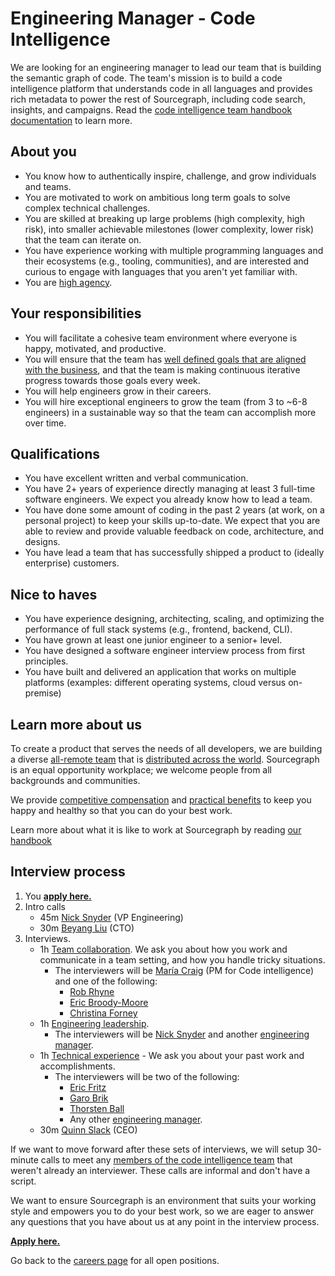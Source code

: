 # Engineering Manager - Code Intelligence

We are looking for an engineering manager to lead our team that is building the semantic graph of code. The team's mission is to build a code intelligence platform that understands code in all languages and provides rich metadata to power the rest of Sourcegraph, including code search, insights, and campaigns. Read the [code intelligence team handbook documentation](https://about.sourcegraph.com/handbook/engineering/code-intelligence) to learn more.

## About you

- You know how to authentically inspire, challenge, and grow individuals and teams.
- You are motivated to work on ambitious long term goals to solve complex technical challenges.
- You are skilled at breaking up large problems (high complexity, high risk), into smaller achievable milestones (lower complexity, lower risk) that the team can iterate on.
- You have experience working with multiple programming languages and their ecosystems (e.g., tooling, communities), and are interested and curious to engage with languages that you aren't yet familiar with.
- You are [high agency](https://twitter.com/shreyas/status/1276956836856393728).

## Your responsibilities

- You will facilitate a cohesive team environment where everyone is happy, motivated, and productive.
- You will ensure that the team has [well defined goals that are aligned with the business](https://about.sourcegraph.com/handbook/engineering/code-intelligence#goals), and that the team is making continuous iterative progress towards those goals every week.
- You will help engineers grow in their careers.
- You will hire exceptional engineers to grow the team (from 3 to ~6-8 engineers) in a sustainable way so that the team can accomplish more over time.

## Qualifications

- You have excellent written and verbal communication.
- You have 2+ years of experience directly managing at least 3 full-time software engineers. We expect you already know how to lead a team.
- You have done some amount of coding in the past 2 years (at work, on a personal project) to keep your skills up-to-date. We expect that you are able to review and provide valuable feedback on code, architecture, and designs.
- You have lead a team that has successfully shipped a product to (ideally enterprise) customers.

## Nice to haves

- You have experience designing, architecting, scaling, and optimizing the performance of full stack systems (e.g., frontend, backend, CLI).
- You have grown at least one junior engineer to a senior+ level.
- You have designed a software engineer interview process from first principles.
- You have built and delivered an application that works on multiple platforms (examples: different operating systems, cloud versus on-premise)

## Learn more about us

To create a product that serves the needs of all developers, we are building a diverse [all-remote team](../../../company/remote/index.md) that is [distributed across the world](../../../company/team/index.md). Sourcegraph is an equal opportunity workplace; we welcome people from all backgrounds and communities.

We provide [competitive compensation](../../people-ops/compensation.md) and [practical benefits](../../people-ops/benefits-and-perks.md) to keep you happy and healthy so that you can do your best work.

Learn more about what it is like to work at Sourcegraph by reading [our handbook](../../index.md)

## Interview process

1. You **[apply here.](#TODO)**
1. Intro calls
    - 45m [Nick Snyder](../../../company/team/index.md#nick-snyder-he-him) (VP Engineering)
    - 30m [Beyang Liu](../../../company/team/index.md#beyang-liu) (CTO)
1. Interviews.
   - 1h [Team collaboration](https://github.com/sourcegraph/interviews/blob/master/engineering/team-collaboration.md). We ask you about how you work and communicate in a team setting, and how you handle tricky situations.
     - The interviewers will be [María Craig](../../../company/team#maría-craig-she-her) (PM for Code intelligence) and one of the following:
         - [Rob Rhyne](../../../company/team/index.md#rob-rhyne)
         - [Eric Broody-Moore](../../../company/team/index.md#eric-brody-moore)
         - [Christina Forney](../../../company/team/index.md#christina-forney-she-her)
   - 1h [Engineering leadership](engineering-leadership.md).
     - The interviewers will be [Nick Snyder](../../../company/team/index.md#nick-snyder-he-him) and another [engineering manager](../leadership/index.md#members).
   - 1h [Technical experience](https://github.com/sourcegraph/interviews/blob/master/engineering/technical-experience.md) - We ask you about your past work and accomplishments.
     - The interviewers will be two of the following:
         - [Eric Fritz](../../../company/team/index.md#eric-fritz-he-him)
         - [Garo Brik](../../../company/team/index.md#garo-brik-they-them)
         - [Thorsten Ball](../../../company/team/index.md#thorsten-ball-he-him)
         - Any other [engineering manager](../leadership/index.md#members).
   - 30m [Quinn Slack](../../../company/team/index.md#quinn-slack) (CEO)

If we want to move forward after these sets of interviews, we will setup 30-minute calls to meet any [members of the code intelligence team](../code-intelligence/index.md#members) that weren't already an interviewer. These calls are informal and don't have a script.

We want to ensure Sourcegraph is an environment that suits your working style and empowers you to do your best work, so we are eager to answer any questions that you have about us at any point in the interview process.

**[Apply here.](#TODO)**

Go back to the [careers page](../../../company/careers.md) for all open positions.
